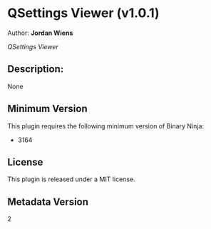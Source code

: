 # QSettings Viewer (v1.0.1)
Author: **Jordan Wiens**

_QSettings Viewer_

## Description:


None

## Minimum Version

This plugin requires the following minimum version of Binary Ninja:

* 3164


## License

This plugin is released under a MIT license.
## Metadata Version

2
